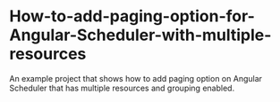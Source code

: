 # How-to-add-paging-option-for-Angular-Scheduler-with-multiple-resources
An example project that shows how to add paging option on Angular Scheduler that has multiple resources and grouping enabled.
